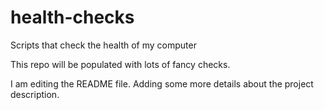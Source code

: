 # health-checks
Scripts that check the health of my computer

This repo will be populated with lots of fancy checks.

I am editing the README file. Adding some more details about the project description.

